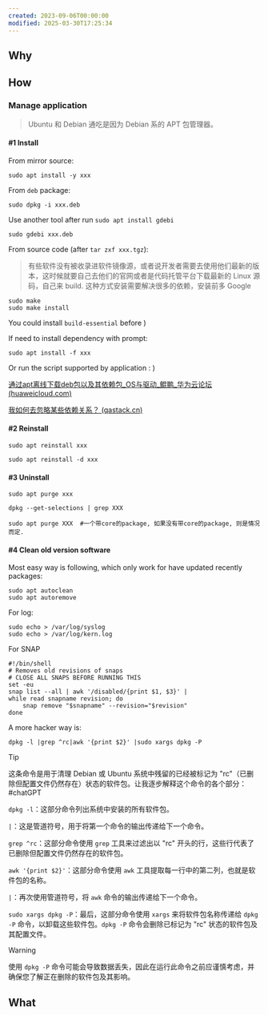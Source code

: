 ```yaml
---
created: 2023-09-06T00:00:00
modified: 2025-03-30T17:25:34
---
```


## Why
## How

### Manage application

> Ubuntu 和 Debian 通吃是因为 Debian 系的 APT 包管理器。

#### \#1 Install

From mirror source:

```shell
sudo apt install -y xxx
```

From `deb` package:

```
sudo dpkg -i xxx.deb
```

Use another tool after run `sudo apt install gdebi`

```
sudo gdebi xxx.deb
```

From source code (after `tar zxf xxx.tgz`):

> 有些软件没有被收录进软件镜像源，或者说开发者需要去使用他们最新的版本，这时候就要自己去他们的官网或者是代码托管平台下载最新的 Linux 源码，自己来 build. 这种方式安装需要解决很多的依赖，安装前多 Google

```shell
sudo make
sudo make install
```

You could install `build-essential` before )

If need to install dependency with prompt:

```shell
sudo apt install -f xxx
```

Or run the script supported by application : )

[通过apt离线下载deb包以及其依赖包_OS与驱动_鲲鹏_华为云论坛 (huaweicloud.com)](https://bbs.huaweicloud.com/forum/thread-62703-1-1.html)

[我如何去忽略某些依赖关系？ (qastack.cn)](https://qastack.cn/server/250224/how-do-i-get-apt-get-to-ignore-some-dependencies)

#### \#2 Reinstall

```shell
sudo apt reinstall xxx
```

```shell
sudo apt reinstall -d xxx
```

#### \#3 Uninstall

```shell
sudo apt purge xxx
```

```shell
dpkg --get-selections | grep XXX
```

```shell
sudo apt purge XXX  #一个带core的package, 如果没有带core的package, 则是情况而定.
```

#### \#4 Clean old version software

Most easy way is following, which only work for have updated recently packages:

```shell
sudo apt autoclean
sudo apt autoremove
```

For log:

```shell
sudo echo > /var/log/syslog
sudo echo > /var/log/kern.log
```

For SNAP

```shell
#!/bin/shell
# Removes old revisions of snaps
# CLOSE ALL SNAPS BEFORE RUNNING THIS
set -eu
snap list --all | awk '/disabled/{print $1, $3}' |
while read snapname revision; do
    snap remove "$snapname" --revision="$revision"
done
```

A more hacker way is:

```shell
dpkg -l |grep ^rc|awk '{print $2}' |sudo xargs dpkg -P
```

> [!tip]
> 这条命令是用于清理 Debian 或 Ubuntu 系统中残留的已经被标记为 "rc"（已删除但配置文件仍然存在）状态的软件包。让我逐步解释这个命令的各个部分：
#chatGPT

`dpkg -l`：这部分命令列出系统中安装的所有软件包。

`|`：这是管道符号，用于将第一个命令的输出传递给下一个命令。

`grep ^rc`：这部分命令使用 `grep` 工具来过滤出以 "rc" 开头的行，这些行代表了已删除但配置文件仍然存在的软件包。

`awk '{print $2}'`：这部分命令使用 `awk` 工具提取每一行中的第二列，也就是软件包的名称。

`|`：再次使用管道符号，将 `awk` 命令的输出传递给下一个命令。

`sudo xargs dpkg -P`：最后，这部分命令使用 `xargs` 来将软件包名称传递给 `dpkg -P` 命令，以卸载这些软件包。`dpkg -P` 命令会删除已标记为 "rc" 状态的软件包及其配置文件。

> [!Warning]
> 使用 `dpkg -P` 命令可能会导致数据丢失，因此在运行此命令之前应谨慎考虑，并确保您了解正在删除的软件包及其影响。

## What
